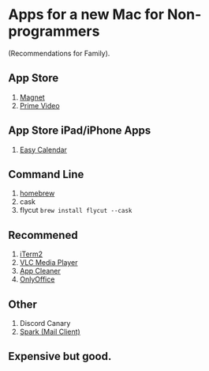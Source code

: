 # Apps for a new Mac for Non-programmers

(Recommendations for Family).


## App Store
1. [Magnet](https://apps.apple.com/us/app/magnet/id441258766?mt=12)
2. [Prime Video](https://apps.apple.com/us/app/amazon-prime-video/id545519333)

## App Store iPad/iPhone Apps
1. [Easy Calendar](https://apps.apple.com/us/app/easy-calendar/id421724209)

## Command Line
1. [homebrew](https://brew.sh/)
2. cask
  1. flycut `brew install flycut --cask`

## Recommened
1. [iTerm2](https://iterm2.com/downloads/stable/iTerm2-3_4_16.zip)
2. [VLC Media Player](https://get.videolan.org/vlc/3.0.17.3/macosx/vlc-3.0.17.3-arm64.dmg)
3. [App Cleaner](https://freemacsoft.net/appcleaner/) 
4. [OnlyOffice](https://www.onlyoffice.com/desktop.aspx)


## Other
1. Discord Canary 
2. [Spark (Mail Client)](https://sparkmailapp.com/)

## Expensive but good. 
